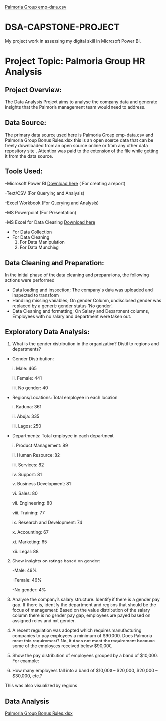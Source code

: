 [Palmoria Group emp-data.csv](https://github.com/user-attachments/files/21054322/Palmoria.Group.emp-data.csv) 
# DSA-CAPSTONE-PROJECT
My project work in assessing my digital skill in Microsoft Power BI.

# Project Topic: Palmoria Group HR Analysis

## Project Overview:
The Data Analysis Project aims to analyse the company data and generate insights that the Palmoria management team would need to address.

## Data Source:
The primary data source used here is Palmoria Group emp-data.csv and Palmoria Group Bonus Rules.xlsx this is an open source data that can be freely downloaded from an open source online or from any other data repository site . Attention was paid to the extension of the file while getting it from the data source.

## Tools Used:
-Microsoft Power BI [Download here](https://www.microsoft.com/en-us/download/details.aspx?id=58494) ( For creating a report)

-Text/CSV (For Querying and Analysis)

-Excel Workbook (For Querying and Analysis)

-MS Powerpoint (For Presentation)

-MS Excel for Data Cleaning [Download here](https://www.microsoft.com)
- For Data Collection
- For Data Cleaning
  1. For Data Manipulation
  2. For Data Munching
 
## Data Cleaning and Preparation:
In the initial phase of the data cleaning and preparations, the following actions were performed. 
- Data loading and inspection; The company's data was uploaded and inspected to transform
- Handling missing variables; On gender Column, undisclosed gender was replaced by a generic gender status 'No gender'.
- Data Cleaning and formatting; On Salary and Department columns, Employees with no salary and department were taken out.

## Exploratory Data Analysis:

1. What is the gender distribution in the organization? Distil to regions and
departments?
 - Gender Distribution:
   
    i. Male: 465
   
    ii. Female: 441
   
    iii. No gender: 40

- Regions/Locations: Total employee in each location
  
    i. Kaduna: 361
   
    ii. Abuja: 335

    iii. Lagos: 250

- Departments: Total employee in each department
  
   
    i. Product Management: 89

    ii. Human Resource: 82
  
    iii. Services: 82

    iv. Support: 81

    v. Business Development: 81
  
    vi. Sales: 80
  
    vii. Engineering: 80
  
    viii. Training: 77
  
    ix. Research and Development: 74

    x. Accounting: 67
  
    xi. Marketing: 65
  
    xii. Legal: 88
  

2. Show insights on ratings based on gender:
   
    -Male: 49%
   
    -Female: 46%
   
    -No gender: 4%
    
      
4. Analyse the company’s salary structure. Identify if there is a gender pay gap. If
there is, identify the department and regions that should be the focus of
management:
Based on the value distribution of the salary column there is no gender pay gap, employees are payed based on assigned roles and not gender.

4. A recent regulation was adopted which requires manufacturing companies to pay
employees a minimum of $90,000. Does Palmoria meet this requirement? No, it does not meet the requirement because some of the employees received below $90,000.

5. Show the pay distribution of employees grouped by a band of $10,000. For example:

6. How many employees fall into a band of $10,000 – $20,000, $20,000 – $30,000,
etc.?

 This was also visualized by regions



## Data Analysis



[Palmoria Group Bonus Rules.xlsx](https://github.com/user-attachments/files/21054349/Palmoria.Group.Bonus.Rules.xlsx)
